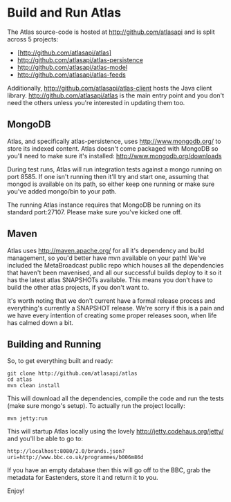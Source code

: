 Build and Run Atlas
===================

The Atlas source-code is hosted at http://github.com/atlasapi and is split across 5 projects:
*   [http://github.com/atlasapi/atlas]
*   http://github.com/atlasapi/atlas-persistence
*   http://github.com/atlasapi/atlas-model
*   http://github.com/atlasapi/atlas-feeds

Additionally, http://github.com/atlasapi/atlas-client hosts the Java client library. http://github.com/atlasapi/atlas is the main entry point and you don't need the others unless you're interested in updating them too.

## MongoDB

Atlas, and specifically atlas-persistence, uses http://www.mongodb.org/ to store its indexed content. Atlas doesn't come packaged with MongoDB so you'll need to make sure it's installed: http://www.mongodb.org/downloads

During test runs, Atlas will run integration tests against a mongo running on port 8585. If one isn't running then it'll try and start one, assuming that mongod is available on its path, so either keep one running or make sure you've added mongo/bin to your path.

The running Atlas instance requires that MongoDB be running on its standard port:27107. Please make sure you've kicked one off.

## Maven

Atlas uses http://maven.apache.org/ for all it's dependency and build management, so you'd better have mvn available on your path! We've included the MetaBroadcast public repo which houses all the dependencies that haven't been mavenised, and all our successful builds deploy to it so it has the latest atlas SNAPSHOTs available. This means you don't have to build the other atlas projects, if you don't want to.

It's worth noting that we don't current have a formal release process and everything's currently a SNAPSHOT release. We're sorry if this is a pain and we have every intention of creating some proper releases soon, when life has calmed down a bit.

## Building and Running

So, to get everything built and ready:

    git clone http://github.com/atlasapi/atlas
    cd atlas
    mvn clean install
    
This will download all the dependencies, compile the code and run the tests (make sure mongo's setup). To actually run the project locally:

    mvn jetty:run
    
This will startup Atlas locally using the lovely http://jetty.codehaus.org/jetty/ and you'll be able to go to:

    http://localhost:8080/2.0/brands.json?uri=http://www.bbc.co.uk/programmes/b006m86d
    
If you have an empty database then this will go off to the BBC, grab the metadata for Eastenders, store it and return it to you.

Enjoy!